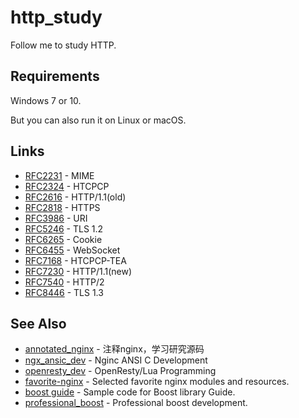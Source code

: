 # http_study
Follow me to study HTTP.

## Requirements
Windows 7 or 10.

But you can also run it on Linux or macOS.

## Links
* [RFC2231](https://tools.ietf.org/html/rfc2231) - MIME
* [RFC2324](https://tools.ietf.org/html/rfc2324) - HTCPCP
* [RFC2616](https://tools.ietf.org/html/rfc2616) - HTTP/1.1(old)
* [RFC2818](https://tools.ietf.org/html/rfc2818) - HTTPS
* [RFC3986](https://tools.ietf.org/html/rfc3986) - URI
* [RFC5246](https://tools.ietf.org/html/rfc5246) - TLS 1.2
* [RFC6265](https://tools.ietf.org/html/rfc6265) - Cookie
* [RFC6455](https://tools.ietf.org/html/rfc6455) - WebSocket
* [RFC7168](https://tools.ietf.org/html/rfc7168) - HTCPCP-TEA
* [RFC7230](https://tools.ietf.org/html/rfc7230) - HTTP/1.1(new)
* [RFC7540](https://tools.ietf.org/html/rfc7540) - HTTP/2
* [RFC8446](https://tools.ietf.org/html/rfc8446) - TLS 1.3

## See Also
* [annotated_nginx](https://github.com/chronolaw/annotated_nginx) - 注释nginx，学习研究源码
* [ngx_ansic_dev](https://github.com/chronolaw/ngx_ansic_dev) - Nginc ANSI C Development
* [openresty_dev](https://github.com/chronolaw/openresty_dev) - OpenResty/Lua Programming
* [favorite-nginx](https://github.com/chronolaw/favorite-nginx) - Selected favorite nginx modules and resources.
* [boost guide](https://github.com/chronolaw/boost_guide.git) - Sample code for Boost library Guide.
* [professional_boost](https://github.com/chronolaw/professional_boost.git) - Professional boost development.
